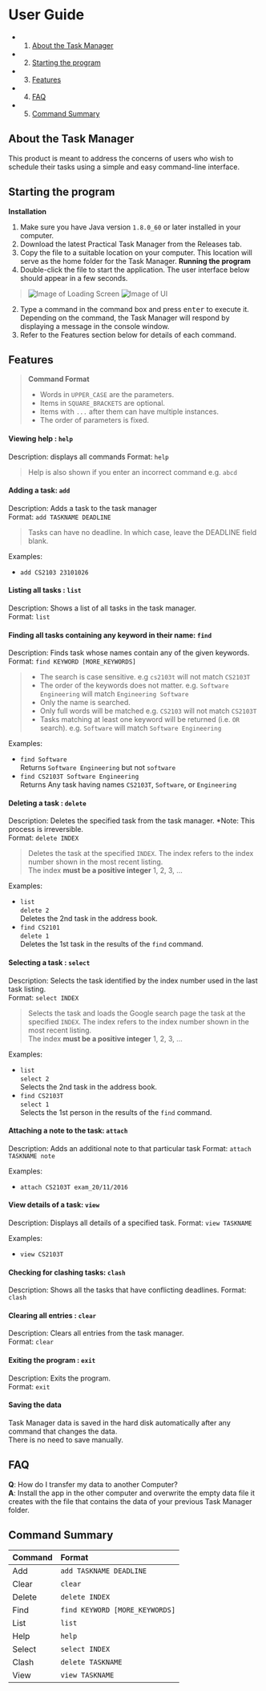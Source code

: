 # User Guide

* 1. [About the Task Manager](#about-the-task-manager)
* 2. [Starting the program](#starting-the-program) 
* 3. [Features](#features)
* 4. [FAQ](#faq)
* 5. [Command Summary](#command-summary)


##	About the Task Manager
This product is meant to address the concerns of users who wish to schedule their tasks using a simple and 	easy command-line interface.

## Starting the program

**Installation**
1. Make  sure you have Java version `1.8.0_60` or later installed in your computer.
2. Download the latest Practical Task Manager from the Releases tab.
3. Copy the file to a suitable location on your computer. This location will serve as the home folder for the 	Task Manager.
**Running the program**
1. Double-click the file to start the application. The user interface below should appear in a few seconds.

> ![Image of Loading Screen](https://github.com/Halo3fanz/main/blob/master/docs/images/Loading.png)
> ![Image of UI](https://github.com/Halo3fanz/main/blob/master/docs/images/Ui.png)

2. Type a command in the command box and press <kbd>enter</kbd> to execute it. Depending on the command, the 	Task Manager will respond by displaying a message in the console window.
3. Refer to the Features section below for details of each command.


## Features

> **Command Format**
> * Words in `UPPER_CASE` are the parameters.
> * Items in `SQUARE_BRACKETS` are optional.
> * Items with `...` after them can have multiple instances.
> * The order of parameters is fixed.

#### Viewing help : `help`
Description: displays all commands
Format: `help`

> Help is also shown if you enter an incorrect command e.g. `abcd`
 
#### Adding a task: `add`
Description: Adds a task to the task manager<br>
Format: `add TASKNAME DEADLINE` 

> Tasks can have no deadline. In which case, leave the DEADLINE field blank.

Examples: 
* `add CS2103 23101026`


#### Listing all tasks : `list`
Description: Shows a list of all tasks in the task manager.<br>
Format: `list`

#### Finding all tasks containing any keyword in their name: `find`
Description: Finds task whose names contain any of the given keywords.<br>
Format: `find KEYWORD [MORE_KEYWORDS]`

> * The search is case sensitive. e.g `cs2103t` will not match `CS2103T`
> * The order of the keywords does not matter. e.g. `Software Engineering` will match `Engineering Software`
> * Only the name is searched.
> * Only full words will be matched e.g. `CS2103` will not match `CS2103T`
> * Tasks matching at least one keyword will be returned (i.e. `OR` search).
    e.g. `Software` will match `Software Engineering`

Examples: 
* `find Software`<br>
  Returns `Software Engineering` but not `software`
* `find CS2103T Software Engineering`<br>
  Returns Any task having names `CS2103T`, `Software`, or `Engineering`

#### Deleting a task : `delete`
Description: Deletes the specified task from the task manager. 
*Note: This process is irreversible.<br>
Format: `delete INDEX`

> Deletes the task at the specified `INDEX`. 
  The index refers to the index number shown in the most recent listing.<br>
  The index **must be a positive integer** 1, 2, 3, ...

Examples: 
* `list`<br>
  `delete 2`<br>
  Deletes the 2nd task in the address book.
* `find CS2101`<br> 
  `delete 1`<br>
  Deletes the 1st task in the results of the `find` command.

#### Selecting a task : `select`
Description: Selects the task identified by the index number used in the last task listing.<br>
Format: `select INDEX`

> Selects the task and loads the Google search page the task at the specified `INDEX`. 
  The index refers to the index number shown in the most recent listing.<br>
  The index **must be a positive integer** 1, 2, 3, ...

Examples: 
* `list`<br>
  `select 2`<br>
  Selects the 2nd task in the address book.
* `find CS2103T` <br> 
  `select 1`<br>
  Selects the 1st person in the results of the `find` command.
  
#### Attaching a note to the task: `attach`  
Description: Adds an additional note to that particular task
Format: `attach TASKNAME note`

Examples:
* `attach CS2103T exam_20/11/2016` <br>

#### View details of a task: `view`
Description: Displays all details of a specified task.
Format: `view TASKNAME`

Examples:
* `view CS2103T`

#### Checking for clashing tasks: `clash`
Description: Shows all the tasks that have conflicting deadlines.
Format: `clash`


#### Clearing all entries : `clear`
Description: Clears all entries from the task manager.<br>
Format: `clear`  

#### Exiting the program : `exit`
Description: Exits the program.<br>
Format: `exit`  

#### Saving the data 
Task Manager data is saved in the hard disk automatically after any command that changes the data.<br>
There is no need to save manually.

## FAQ

**Q**: How do I transfer my data to another Computer?<br>
**A**: Install the app in the other computer and overwrite the empty data file it creates with 
       the file that contains the data of your previous Task Manager folder.          
       
## Command Summary

Command | Format  
-------- | :-------- 
Add | `add TASKNAME DEADLINE`
Clear | `clear`
Delete | `delete INDEX`
Find | `find KEYWORD [MORE_KEYWORDS]`
List | `list`
Help | `help`
Select | `select INDEX`
Clash | `delete TASKNAME`
View | `view TASKNAME`
